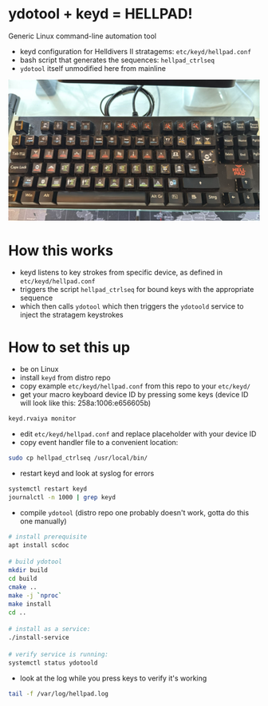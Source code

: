 # ydotool + keyd = HELLPAD!

Generic Linux command-line automation tool

+ keyd configuration for Helldivers II stratagems: `etc/keyd/hellpad.conf`
+ bash script that generates the sequences: `hellpad_ctrlseq`
+ `ydotool` itself unmodified here from mainline

![Hellpad](./macropad.jpg?raw=true)

# How this works

- keyd listens to key strokes from specific device, as defined in `etc/keyd/hellpad.conf`
- triggers the script `hellpad_ctrlseq` for bound keys with the appropriate sequence
- which then calls `ydotool` which then triggers the `ydotoold` service to inject the stratagem keystrokes

# How to set this up

- be on Linux
- install `keyd` from distro repo
- copy example `etc/keyd/hellpad.conf` from this repo to your `etc/keyd/`
- get your macro keyboard device ID by pressing some keys (device ID will look like this: 258a:1006:e656605b)
```bash
keyd.rvaiya monitor
```
- edit `etc/keyd/hellpad.conf` and replace placeholder with your device ID
- copy event handler file to a convenient location:
```bash
sudo cp hellpad_ctrlseq /usr/local/bin/
```
- restart keyd and look at syslog for errors
```bash
systemctl restart keyd
journalctl -n 1000 | grep keyd
```
- compile `ydotool` (distro repo one probably doesn't work, gotta do this one manually)
```bash
# install prerequisite
apt install scdoc

# build ydotool
mkdir build
cd build
cmake ..
make -j `nproc`
make install
cd ..

# install as a service:
./install-service

# verify service is running:
systemctl status ydotoold
```

- look at the log while you press keys to verify it's working
```bash
tail -f /var/log/hellpad.log
```
